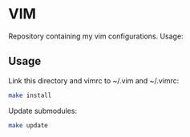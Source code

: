 # VIM

Repository containing my vim configurations. Usage:

## Usage

Link this directory and vimrc to ~/.vim and ~/.vimrc:
```bash
make install
```

Update submodules:
```bash
make update
```
